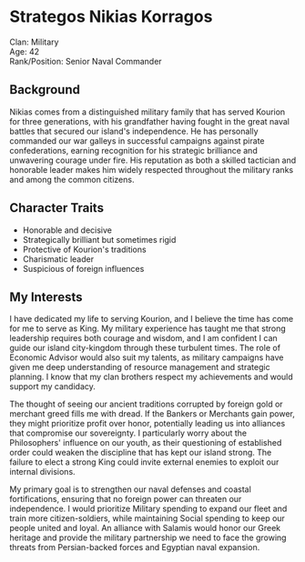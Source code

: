 # Strategos Nikias Korragos

Clan: Military  
Age: 42  
Rank/Position: Senior Naval Commander  

## Background

Nikias comes from a distinguished military family that has served Kourion for three generations, with his grandfather having fought in the great naval battles that secured our island's independence. He has personally commanded our war galleys in successful campaigns against pirate confederations, earning recognition for his strategic brilliance and unwavering courage under fire. His reputation as both a skilled tactician and honorable leader makes him widely respected throughout the military ranks and among the common citizens.

## Character Traits

- Honorable and decisive
- Strategically brilliant but sometimes rigid
- Protective of Kourion's traditions
- Charismatic leader
- Suspicious of foreign influences

## My Interests

I have dedicated my life to serving Kourion, and I believe the time has come for me to serve as King. My military experience has taught me that strong leadership requires both courage and wisdom, and I am confident I can guide our island city-kingdom through these turbulent times. The role of Economic Advisor would also suit my talents, as military campaigns have given me deep understanding of resource management and strategic planning. I know that my clan brothers respect my achievements and would support my candidacy.

The thought of seeing our ancient traditions corrupted by foreign gold or merchant greed fills me with dread. If the Bankers or Merchants gain power, they might prioritize profit over honor, potentially leading us into alliances that compromise our sovereignty. I particularly worry about the Philosophers' influence on our youth, as their questioning of established order could weaken the discipline that has kept our island strong. The failure to elect a strong King could invite external enemies to exploit our internal divisions.

My primary goal is to strengthen our naval defenses and coastal fortifications, ensuring that no foreign power can threaten our independence. I would prioritize Military spending to expand our fleet and train more citizen-soldiers, while maintaining Social spending to keep our people united and loyal. An alliance with Salamis would honor our Greek heritage and provide the military partnership we need to face the growing threats from Persian-backed forces and Egyptian naval expansion. 